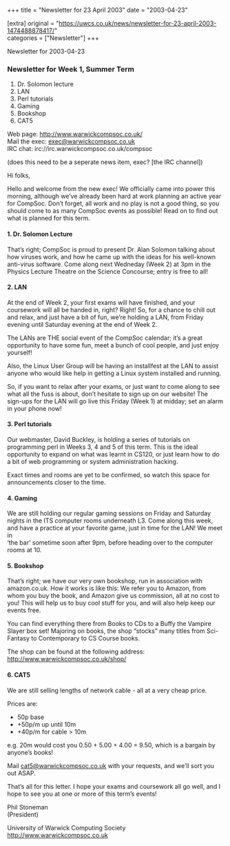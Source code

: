 +++
title = "Newsletter for 23 April 2003"
date = "2003-04-23"

[extra]
original = "https://uwcs.co.uk/news/newsletter-for-23-april-2003-1474488878417/"    
categories = ["Newsletter"]
+++

Newsletter for 2003-04-23

### Newsletter for Week 1, Summer Term

1.  Dr. Solomon lecture
2.  LAN
3.  Perl tutorials
4.  Gaming
5.  Bookshop
6.  CAT5

Web page: http://www.warwickcompsoc.co.uk/  
Mail the exec: exec@warwickcompsoc.co.uk  
IRC chat: irc://irc.warwickcompsoc.co.uk/compsoc

(does this need to be a seperate news item, exec? \[the IRC channel\])

Hi folks,

Hello and welcome from the new exec\! We officially came into power this morning, although we’ve already been hard at work planning an active year for CompSoc. Don’t forget, all work and no play is not a good thing, so you  
should come to as many CompSoc events as possible\! Read on to find out what is planned for this term.

#### 1\. Dr. Solomon Lecture

That’s right; CompSoc is proud to present Dr. Alan Solomon talking about how viruses work, and how he came up with the ideas for his well-known anti-virus software. Come along next Wedneday (Week 2) at 3pm in the Physics Lecture Theatre on the Science Concourse; entry is free to all\!

#### 2\. LAN

At the end of Week 2, your first exams will have finished, and your coursework will all be handed in, right? Right\! So, for a chance to chill out and relax, and just have a bit of fun, we’re holding a LAN, from Friday evening until Saturday evening at the end of Week 2.

The LANs are THE social event of the CompSoc calendar; it’s a great opportunity to have some fun, meet a bunch of cool people, and just enjoy yourself\!

Also, the Linux User Group will be having an installfest at the LAN to assist anyone who would like help in getting a Linux system installed and running.

So, if you want to relax after your exams, or just want to come along to see what all the fuss is about, don’t hesitate to sign up on our website\! The sign-ups for the LAN will go live this Friday (Week 1) at midday; set an alarm in your phone now\!

#### 3\. Perl tutorials

Our webmaster, David Buckley, is holding a series of tutorials on programming perl in Weeks 3, 4 and 5 of this term. This is the ideal opportunity to expand on what was learnt in CS120, or just learn how to do a bit of web programming or system administration hacking.

Exact times and rooms are yet to be confirmed, so watch this space for announcements closer to the time.

#### 4\. Gaming

We are still holding our regular gaming sessions on Friday and Saturday nights in the ITS computer rooms underneath L3. Come along this week, and have a practice at your favorite game, just in time for the LAN\! We meet in  
‘the bar’ sometime soon after 9pm, before heading over to the computer rooms at 10.

#### 5\. Bookshop

That’s right; we have our very own bookshop, run in association with amazon.co.uk. How it works is like this: We refer you to Amazon, from whom you buy the book, and Amazon give us commission, all at no cost to you\! This will help us to buy cool stuff for you, and will also help keep our events free.

You can find everything there from Books to CDs to a Buffy the Vampire Slayer box set\! Majoring on books, the shop “stocks” many titles from Sci-Fantasy to Contemporary to CS Course books.

The shop can be found at the following address:  
http://www.warwickcompsoc.co.uk/shop/

#### 6\. CAT5

We are still selling lengths of network cable - all at a very cheap price.

Prices are:

  - 50p base
  - \+50p/m up until 10m
  - \+40p/m for cable \> 10m

e.g. 20m would cost you 0.50 + 5.00 + 4.00 = 9.50, which is a bargain by anyone’s books\!

Mail cat5@warwickcompsoc.co.uk with your requests, and we’ll sort you out ASAP.

That’s all for this letter. I hope your exams and coursework all go well, and I hope to see you at one or more of this term’s events\!

Phil Stoneman  
(President)

University of Warwick Computing Society  
http://www.warwickcompsoc.co.uk
